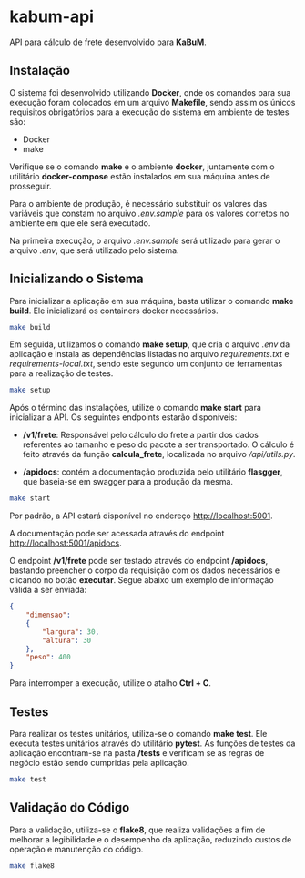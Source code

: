 # kabum-api

API para cálculo de frete desenvolvido para **KaBuM**.

## Instalação

O sistema foi desenvolvido utilizando **Docker**, onde os comandos para sua execução
foram colocados em um arquivo **Makefile**, sendo assim os únicos
requisitos obrigatórios para a execução do sistema em ambiente de testes são:
- Docker
- make


Verifique se o comando **make** e o ambiente **docker**, juntamente com o utilitário
**docker-compose** estão instalados em sua máquina antes de prosseguir.


Para o ambiente de produção, é necessário substituir os valores das variáveis
que constam no arquivo *.env.sample* para os valores corretos no ambiente em que
ele será executado.


Na primeira execução, o arquivo *.env.sample* será utilizado para gerar o arquivo
*.env*, que será utilizado pelo sistema.


## Inicializando o Sistema

Para inicializar a aplicação em sua máquina, basta utilizar o comando
**make build**. Ele inicializará os containers docker necessários.

```bash
make build
```

Em seguida, utilizamos o comando **make setup**, que cria o arquivo *.env* da
aplicação e instala as dependências listadas no arquivo *requirements.txt* e
*requirements-local.txt*, sendo este segundo um conjunto de ferramentas para
a realização de testes.

```bash
make setup
```

Após o término das instalações, utilize o comando **make start** para inicializar
a API. Os seguintes endpoints estarão disponíveis:

- **/v1/frete**: Responsável pelo cálculo do frete a partir dos dados referentes
ao tamanho e peso do pacote a ser transportado. O cálculo é feito através da
função **calcula_frete**, localizada no arquivo */api/utils.py*.

- **/apidocs**: contém a documentação produzida pelo utilitário **flasgger**, que
baseia-se em swagger para a produção da mesma.

```bash
make start
```

Por padrão, a API estará disponível no endereço
[http://localhost:5001](http://localhost:5001).

A documentação pode ser acessada através do endpoint [http://localhost:5001/apidocs](http://localhost:5001/apidocs).

O endpoint **/v1/frete** pode ser testado através do endpoint **/apidocs**, bastando
preencher o corpo da requisição com os dados necessários e clicando no botão
**executar**. Segue abaixo um exemplo de informação válida a ser enviada:

```json
{
    "dimensao":
    {
        "largura": 30,
        "altura": 30
    },
    "peso": 400
}
```

Para interromper a execução, utilize o atalho **Ctrl + C**.

## Testes

Para realizar os testes unitários, utiliza-se o comando **make test**. Ele executa
testes unitários através do utilitário **pytest**. As funções de testes da
aplicação encontram-se na pasta **/tests** e verificam se as regras de negócio
estão sendo cumpridas pela aplicação.

```bash
make test
```

## Validação do Código

Para a validação, utiliza-se o **flake8**, que realiza validações a fim de melhorar
a legibilidade e o desempenho da aplicação, reduzindo custos de operação e
manutenção do código.

```bash
make flake8
```
